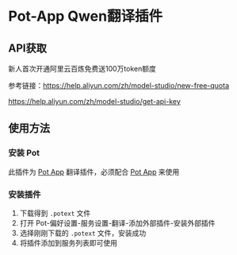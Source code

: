 # Pot-App Qwen翻译插件

## API获取

新人首次开通阿里云百炼免费送100万token额度

参考链接：https://help.aliyun.com/zh/model-studio/new-free-quota

https://help.aliyun.com/zh/model-studio/get-api-key



## 使用方法

### 安装 Pot

此插件为 [Pot App](https://github.com/pot-app/pot-desktop) 翻译插件，必须配合 [Pot App](https://github.com/pot-app/pot-desktop) 来使用



### 安装插件

1. 下载得到 `.potext` 文件
2. 打开 Pot-偏好设置-服务设置-翻译-添加外部插件-安装外部插件
3. 选择刚刚下载的 `.potext` 文件，安装成功
4. 将插件添加到服务列表即可使用
